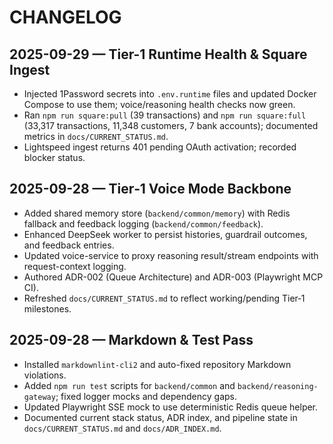 # CHANGELOG

## 2025-09-29 — Tier-1 Runtime Health & Square Ingest

- Injected 1Password secrets into `.env.runtime` files and updated Docker Compose to use them; voice/reasoning health checks now green.
- Ran `npm run square:pull` (39 transactions) and `npm run square:full` (33,317 transactions, 11,348 customers, 7 bank accounts); documented metrics in `docs/CURRENT_STATUS.md`.
- Lightspeed ingest returns 401 pending OAuth activation; recorded blocker status.

## 2025-09-28 — Tier‑1 Voice Mode Backbone

- Added shared memory store (`backend/common/memory`) with Redis fallback and feedback logging (`backend/common/feedback`).
- Enhanced DeepSeek worker to persist histories, guardrail outcomes, and feedback entries.
- Updated voice-service to proxy reasoning result/stream endpoints with request-context logging.
- Authored ADR-002 (Queue Architecture) and ADR-003 (Playwright MCP CI).
- Refreshed `docs/CURRENT_STATUS.md` to reflect working/pending Tier‑1 milestones.

## 2025-09-28 — Markdown & Test Pass

- Installed `markdownlint-cli2` and auto-fixed repository Markdown violations.
- Added `npm run test` scripts for `backend/common` and `backend/reasoning-gateway`; fixed logger mocks and dependency gaps.
- Updated Playwright SSE mock to use deterministic Redis queue helper.
- Documented current stack status, ADR index, and pipeline state in `docs/CURRENT_STATUS.md` and `docs/ADR_INDEX.md`.

<!-- Last verified: 2025-10-02 -->

<!-- Optimized: 2025-10-02 -->

<!-- Last updated: 2025-10-02 -->

<!-- Last optimized: 2025-10-02 -->
